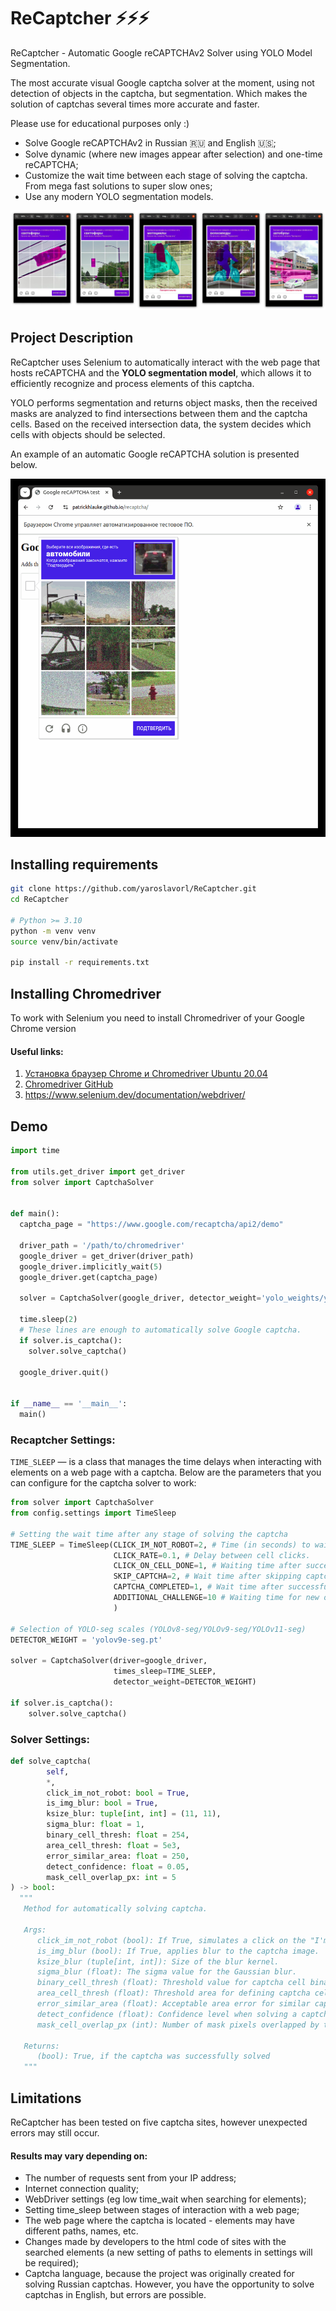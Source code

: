 # ReCaptcher ⚡⚡⚡

ReCaptcher - Automatic Google reCAPTCHAv2 Solver using YOLO Model Segmentation.

The most accurate visual Google captcha solver at the moment, using not detection of objects in the captcha, but segmentation. 
Which makes the solution of captchas several times more accurate and faster.

Please use for educational purposes only :)
* Solve Google reCAPTCHAv2 in Russian 🇷🇺 and English 🇺🇸;
* Solve dynamic (where new images appear after selection) and one-time reCAPTCHA;
* Customize the wait time between each stage of solving the captcha. From mega fast solutions to super slow ones;
* Use any modern YOLO segmentation models.

![Demo segmentation img](assets/cap_seg.jpg)

## Project Description

ReCaptcher uses Selenium to automatically interact with the web page that hosts reCAPTCHA and the **YOLO segmentation model**,
which allows it to efficiently recognize and process elements of this captcha.

YOLO performs segmentation and returns object masks,
then the received masks are analyzed to find intersections between them and the captcha cells.
Based on the received intersection data, the system decides which cells with objects should be selected.

An example of an automatic Google reCAPTCHA solution is presented below.

<img src="assets/demo_solver.gif" alt="Пример решения капч" width="600" />

## Installing requirements

   ```bash
  git clone https://github.com/yaroslavorl/ReCaptcher.git
  cd ReCaptcher
  
  # Python >= 3.10
  python -m venv venv
  source venv/bin/activate
   
  pip install -r requirements.txt
```

## Installing Chromedriver

To work with Selenium you need to install Chromedriver of your Google Chrome version

#### Useful links:

1. [Установка браузер Chrome и Chromedriver Ubuntu 20.04](https://skolo.online/documents/webscrapping/#step-2-install-chromedriver)
2. [Chromedriver GitHub](https://github.com/dreamshao/chromedriver)
3. https://www.selenium.dev/documentation/webdriver/

## Demo

```python
import time

from utils.get_driver import get_driver
from solver import CaptchaSolver


def main():
  captcha_page = "https://www.google.com/recaptcha/api2/demo"

  driver_path = '/path/to/chromedriver'
  google_driver = get_driver(driver_path)
  google_driver.implicitly_wait(5)
  google_driver.get(captcha_page)

  solver = CaptchaSolver(google_driver, detector_weight='yolo_weights/yolov9e-seg.pt')

  time.sleep(2)
  # These lines are enough to automatically solve Google captcha.
  if solver.is_captcha():
    solver.solve_captcha()

  google_driver.quit()


if __name__ == '__main__':
  main()
```

### Recaptcher Settings:
`TIME_SLEEP` — is a class that manages the time delays when interacting with elements on a web page with a captcha. Below are the parameters that you can configure for the captcha solver to work:
```python
from solver import CaptchaSolver
from config.settings import TimeSleep

# Setting the wait time after any stage of solving the captcha
TIME_SLEEP = TimeSleep(CLICK_IM_NOT_ROBOT=2, # Time (in seconds) to wait before clicking the "I'm not a robot" button.
                       CLICK_RATE=0.1, # Delay between cell clicks.
                       CLICK_ON_CELL_DONE=1, # Waiting time after successful completion of the challenge.
                       SKIP_CAPTCHA=2, # Wait time after skipping captcha.
                       CAPTCHA_COMPLETED=1, # Wait time after successfully completing a captcha.
                       ADDITIONAL_CHALLENGE=10 # Waiting time for new objects to appear on a dynamic captcha.
                       )

# Selection of YOLO-seg scales (YOLOv8-seg/YOLOv9-seg/YOLOv11-seg)
DETECTOR_WEIGHT = 'yolov9e-seg.pt'

solver = CaptchaSolver(driver=google_driver,
                       times_sleep=TIME_SLEEP,
                       detector_weight=DETECTOR_WEIGHT)

if solver.is_captcha():
    solver.solve_captcha()
```
### Solver Settings:
```python 
def solve_captcha(
        self,
        *,
        click_im_not_robot: bool = True,
        is_img_blur: bool = True,
        ksize_blur: tuple[int, int] = (11, 11),
        sigma_blur: float = 1,
        binary_cell_thresh: float = 254,
        area_cell_thresh: float = 5e3,
        error_similar_area: float = 250,
        detect_confidence: float = 0.05,
        mask_cell_overlap_px: int = 5
) -> bool:
  """
   Method for automatically solving captcha.

   Args:
      click_im_not_robot (bool): If True, simulates a click on the "I'm not a robot" button.
      is_img_blur (bool): If True, applies blur to the captcha image.
      ksize_blur (tuple[int, int]): Size of the blur kernel.
      sigma_blur (float): The sigma value for the Gaussian blur.
      binary_cell_thresh (float): Threshold value for captcha cell binarization.
      area_cell_thresh (float): Threshold area for defining captcha cells.
      error_similar_area (float): Acceptable area error for similar captcha cells.
      detect_confidence (float): Confidence level when solving a captcha.
      mask_cell_overlap_px (int): Number of mask pixels overlapped by the cell.

   Returns:
      (bool): True, if the captcha was successfully solved
   """
```

## Limitations
 ReCaptcher has been tested on five captcha sites, however unexpected errors may still occur.
#### Results may vary depending on:
* The number of requests sent from your IP address;
* Internet connection quality;
* WebDriver settings (eg low time_wait when searching for elements);
* Setting time_sleep between stages of interaction with a web page;
* The web page where the captcha is located - elements may have different paths, names, etc.
* Changes made by developers to the html code of sites with the searched elements (a new setting of paths to elements in settings will be required);
* Captcha language, because the project was originally created for solving Russian captchas. However, you have the opportunity to solve captchas in English, but errors are possible.
